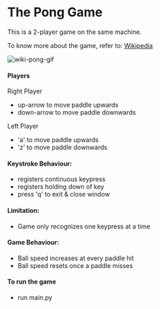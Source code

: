 # The Pong Game
This is a 2-player game on the same machine.

To know more about the game, refer to: [Wikipedia](https://en.wikipedia.org/wiki/Pong)

![wiki-pong-gif](https://en.wikipedia.org/wiki/Pong#/media/File:Pong_Game_Test2.gif)

#### Players
Right Player
<br>	
  - up-arrow to move paddle upwards
  - down-arrow to move paddle downwards

Left Player
<br>
  - 'a' to move paddle upwards
  - 'z' to move paddle downwards

#### Keystroke Behaviour:
  - registers continuous keypress
  - registers holding down of key
  - press 'q' to exit & close window

#### Limitation: 
  - Game only recognizes one keypress at a time

#### Game Behaviour:
  - Ball speed increases at every paddle hit
  - Ball speed resets once a paddle misses

#### To run the game
  - run main.py
